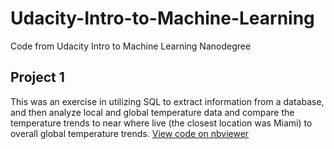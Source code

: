 # Udacity-Intro-to-Machine-Learning

Code from Udacity Intro to Machine Learning Nanodegree

## Project 1
This was an exercise in utilizing SQL to extract information from a database, and then analyze local and global temperature data and compare the temperature trends to near where live (the closest location was Miami) to overall global temperature trends. [View code on nbviewer](https://nbviewer.org/github/jmcase8/Udacity-Intro-to-Machine-Learning/blob/main/Project%201/finding_donors.ipynb)
